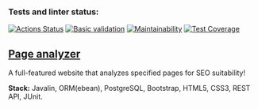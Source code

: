 ### Tests and linter status:
[![Actions Status](https://github.com/rus-yanov/java-project-72/workflows/hexlet-check/badge.svg)](https://github.com/rus-yanov/java-project-72/actions)
[![Basic validation](https://github.com/rus-yanov/java-project-72/actions/workflows/analyzer-check.yml/badge.svg)](https://github.com/rus-yanov/java-project-72/actions/workflows/analyzer-check.yml)
[![Maintainability](https://api.codeclimate.com/v1/badges/e3d3bdbcd40143511fa0/maintainability)](https://codeclimate.com/github/rus-yanov/java-project-72/maintainability)
[![Test Coverage](https://api.codeclimate.com/v1/badges/e3d3bdbcd40143511fa0/test_coverage)](https://codeclimate.com/github/rus-yanov/java-project-72/test_coverage)

<a href="https://java-project-72-rus-yanov.up.railway.app/">
<h2><b>Page analyzer</b></h2>
</a>
<p>A full-featured website that analyzes specified pages for SEO suitability!</p>
<p><b>Stack:</b> Javalin, ORM(ebean), PostgreSQL, Bootstrap, HTML5, CSS3, REST API, JUnit.</p>
